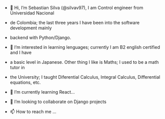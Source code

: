 - 👋 Hi, I’m Sebastian Silva (@silvav97), I am Control engineer from Universidad Nacional 
- de Colombia; the last three years I have been into the software development mainly 
- backend with Python/Django.

- 👀 I’m interested in learning lenguages; currently I am B2 english certified and I have 
- a basic level in Japanese.  Other thing I like is Maths; I used to be a math tutor in
- the University; I taught Diferential Calculus, Integral Calculus, Differential equations, etc.

- 🌱 I’m currently learning React...

- 💞️ I’m looking to collaborate on Django projects

- 📫 How to reach me ...


